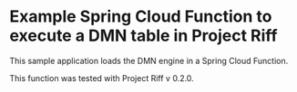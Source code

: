 # Example Spring Cloud Function to execute a DMN table in Project Riff

This sample application loads the DMN engine in a Spring Cloud Function.

This function was tested with Project Riff v 0.2.0.